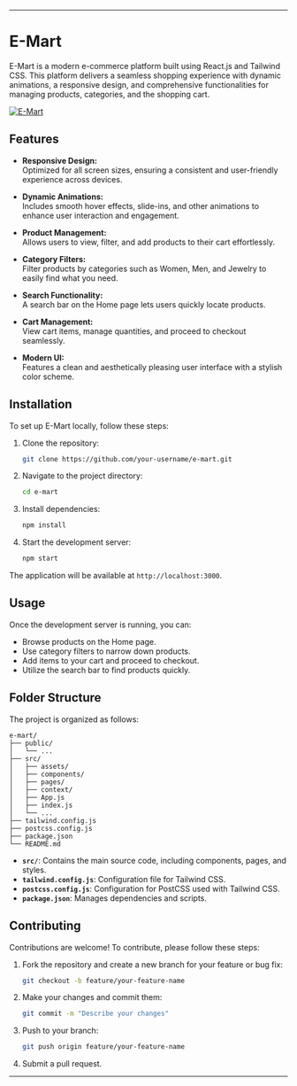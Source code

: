 
---

# E-Mart

E-Mart is a modern e-commerce platform built using React.js and Tailwind CSS. This platform delivers a seamless shopping experience with dynamic animations, a responsive design, and comprehensive functionalities for managing products, categories, and the shopping cart.

[![E-Mart](C:\Users\Lenovo\Desktop\E-mart.jpg)](https://emart112233.vercel.app/)


## Features

- **Responsive Design:**  
  Optimized for all screen sizes, ensuring a consistent and user-friendly experience across devices.

- **Dynamic Animations:**  
  Includes smooth hover effects, slide-ins, and other animations to enhance user interaction and engagement.

- **Product Management:**  
  Allows users to view, filter, and add products to their cart effortlessly.

- **Category Filters:**  
  Filter products by categories such as Women, Men, and Jewelry to easily find what you need.

- **Search Functionality:**  
  A search bar on the Home page lets users quickly locate products.

- **Cart Management:**  
  View cart items, manage quantities, and proceed to checkout seamlessly.

- **Modern UI:**  
  Features a clean and aesthetically pleasing user interface with a stylish color scheme.

## Installation

To set up E-Mart locally, follow these steps:

1. Clone the repository:
   ```bash
   git clone https://github.com/your-username/e-mart.git
   ```

2. Navigate to the project directory:
   ```bash
   cd e-mart
   ```

3. Install dependencies:
   ```bash
   npm install
   ```

4. Start the development server:
   ```bash
   npm start
   ```

The application will be available at `http://localhost:3000`.

## Usage

Once the development server is running, you can:

- Browse products on the Home page.
- Use category filters to narrow down products.
- Add items to your cart and proceed to checkout.
- Utilize the search bar to find products quickly.

## Folder Structure

The project is organized as follows:
```
e-mart/
├── public/
│   └── ...
├── src/
│   ├── assets/
│   ├── components/
│   ├── pages/
│   ├── context/
│   ├── App.js
│   ├── index.js
│   └── ...
├── tailwind.config.js
├── postcss.config.js
├── package.json
└── README.md
```

- **`src/`**: Contains the main source code, including components, pages, and styles.
- **`tailwind.config.js`**: Configuration file for Tailwind CSS.
- **`postcss.config.js`**: Configuration for PostCSS used with Tailwind CSS.
- **`package.json`**: Manages dependencies and scripts.

## Contributing

Contributions are welcome! To contribute, please follow these steps:

1. Fork the repository and create a new branch for your feature or bug fix:
   ```bash
   git checkout -b feature/your-feature-name
   ```

2. Make your changes and commit them:
   ```bash
   git commit -m "Describe your changes"
   ```

3. Push to your branch:
   ```bash
   git push origin feature/your-feature-name
   ```

4. Submit a pull request.

----

